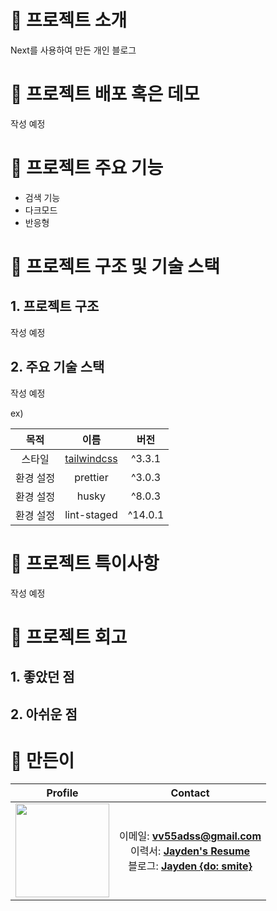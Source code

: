# 🔨 프로젝트 소개

Next를 사용하여 만든 개인 블로그

# 🔨 프로젝트 배포 혹은 데모

작성 예정

# 🔨 프로젝트 주요 기능

- 검색 기능
- 다크모드
- 반응형

# 🔨 프로젝트 구조 및 기술 스택

## 1. 프로젝트 구조

작성 예정

## 2. 주요 기술 스택

작성 예정

ex)

| 목적 | 이름 | 버전 |
| :-: | :-: | :-: |
| 스타일 | [tailwindcss](https://tailwindcss.com/) | ^3.3.1 |
| 환경 설정 | prettier | ^3.0.3 |
| 환경 설정 | husky | ^8.0.3 |
| 환경 설정 | lint-staged | ^14.0.1 |

# 🔨 프로젝트 특이사항

작성 예정

# 🔨 프로젝트 회고

## 1. 좋았던 점

## 2. 아쉬운 점

# 🔨 만든이

| Profile | Contact |
| :-: | :-: |
| <img src="https://avatars.githubusercontent.com/JaydenLee1116" width=150px> | 이메일: **vv55adss@gmail.com** <br/> 이력서: [**Jayden's Resume**](https://resume-jayden.notion.site/bc09960d516b4b2fbee4927692ae1096?pvs=4) <br/> 블로그: [**Jayden {do: smite}**](https://jaydenlee1116.github.io/) |